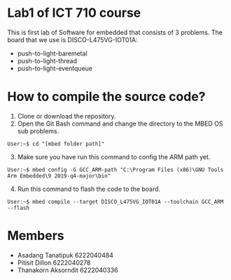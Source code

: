 # Lab1 of ICT 710 course  
This is first lab of Software for embedded that consists of 3 problems. The board that we use is DISCO-L475VG-IOT01A:
- push-to-light-baremetal
- push-to-light-thread
- push-to-light-eventqueue

# How to compile the source code?
1. Clone or download the repository.
2. Open the Git Bash command and change the directory to the MBED OS sub problems.
```console
User:~$ cd "[mbed folder path]"
```
3. Make sure you have run this command to config the ARM path yet.

```console
User:~$ mbed config -G GCC_ARM-path "C:\Program Files (x86)\GNU Tools Arm Embedded\9 2019-q4-major\bin"
```
4. Run this command to flash the code to the board. 
```console
User:~$ mbed compile --target DISCO_L475VG_IOT01A --toolchain GCC_ARM --flash
```

# Members
- Asadang Tanatipuk     6222040484  
- Pitisit Dillon        6222040278  
- Thanakorn Aksorndit   6222040336  
